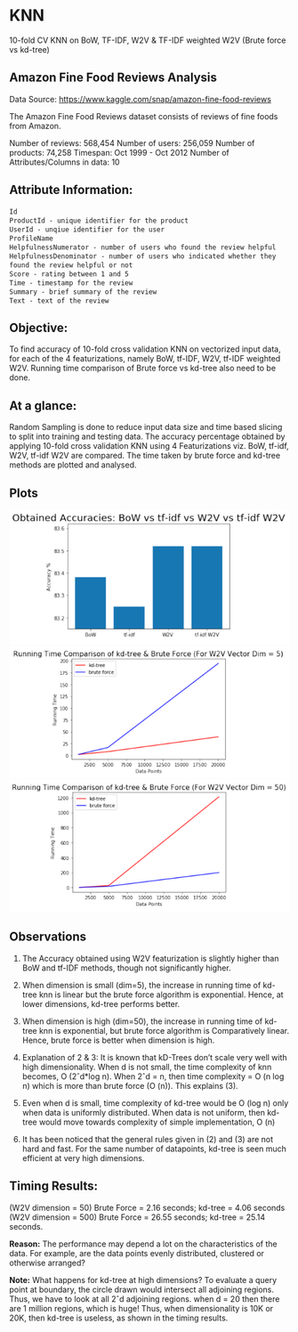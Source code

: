 # KNN #
10-fold CV KNN on BoW, TF-IDF, W2V &amp; TF-IDF weighted W2V (Brute force vs kd-tree)

## Amazon Fine Food Reviews Analysis ##

Data Source: https://www.kaggle.com/snap/amazon-fine-food-reviews

The Amazon Fine Food Reviews dataset consists of reviews of fine foods from Amazon.

Number of reviews: 568,454
Number of users: 256,059
Number of products: 74,258
Timespan: Oct 1999 - Oct 2012
Number of Attributes/Columns in data: 10

## Attribute Information: ##

    Id
    ProductId - unique identifier for the product
    UserId - unqiue identifier for the user
    ProfileName
    HelpfulnessNumerator - number of users who found the review helpful
    HelpfulnessDenominator - number of users who indicated whether they found the review helpful or not
    Score - rating between 1 and 5
    Time - timestamp for the review
    Summary - brief summary of the review
    Text - text of the review


## Objective: ##
To find accuracy of 10-fold cross validation KNN on vectorized input data, for each of the 4 featurizations, namely BoW, tf-IDF, W2V, tf-IDF weighted W2V. Running time comparison of Brute force vs kd-tree also need to be done.

## At a glance: ##
Random Sampling is done to reduce input data size and time based slicing to split into training and testing data. The accuracy percentage obtained by applying 10-fold cross validation KNN using 4 Featurizations viz. BoW, tf-idf, W2V, tf-idf W2V are compared. The time taken by brute force and kd-tree methods are plotted and analysed.

## Plots ##

![knn1](https://github.com/AdroitAnandAI/KNN/blob/master/Images/knn1.PNG)
![knn2](https://github.com/AdroitAnandAI/KNN/blob/master/Images/knn2.PNG)
![knn3](https://github.com/AdroitAnandAI/KNN/blob/master/Images/knn3.PNG)

## Observations ##
1. The Accuracy obtained using W2V featurization is slightly higher than BoW and tf-IDF methods, though not significantly higher.

2. When dimension is small (dim=5), the increase in running time of kd-tree knn is linear but the brute force algorithm is exponential. Hence, at lower dimensions, kd-tree performs better.

3. When dimension is high (dim=50), the increase in running time of kd-tree knn is exponential, but brute force algorithm is Comparatively linear. Hence, brute force is better when dimension is high.

4. Explanation of 2 & 3: It is known that kD-Trees don’t scale very well with high dimensionality. When d is not small, the time complexity of knn becomes, O (2ˆd*log n). When 2ˆd = n, then time complexity = O (n log n) which is more than brute force (O (n)). This
explains (3).

5. Even when d is small, time complexity of kd-tree would be O (log n) only when data is uniformly distributed. When data is not uniform, then kd-tree would move towards complexity of simple implementation, O (n) 

6. It has been noticed that the general rules given in (2) and (3) are not hard and fast. For the same number of datapoints, kd-tree is seen much efficient at very high dimensions.

## Timing Results: ##
(W2V dimension = 50) Brute Force = 2.16 seconds; kd-tree = 4.06 seconds
(W2V dimension = 500) Brute Force = 26.55 seconds; kd-tree = 25.14 seconds.

**Reason:** The performance may depend a lot on the characteristics of the data. For example, are the data points evenly distributed, clustered or otherwise arranged?

**Note:** What happens for kd-tree at high dimensions? To evaluate a query point at boundary, the circle drawn would intersect all adjoining regions. Thus, we have to look at all 2ˆd adjoining regions. when d = 20 then there are 1 million regions, which is huge! Thus, when dimensionality is 10K or 20K, then kd-tree is useless, as shown in the timing results.
